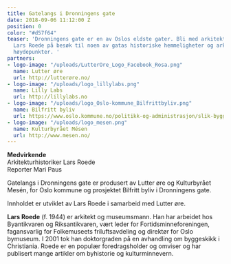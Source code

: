 ```yaml
---
title: Gatelangs i Dronningens gate
date: 2018-09-06 11:12:00 Z
position: 0
color: "#d57f64"
teaser: 'Dronningens gate er en av Oslos eldste gater. Bli med arkitekturhistoriker
  Lars Roede på besøk til noen av gatas historiske hemmeligheter og arkitektoniske
  høydepunkter. '
partners:
- logo-image: "/uploads/LutterOre_Logo_Facebook_Rosa.png"
  name: Lutter øre
  url: http://lutterøre.no/
- logo-image: "/uploads/logo_lillylabs.png"
  name: Lilly Labs
  url: http://lillylabs.no
- logo-image: "/uploads/logo_Oslo-kommune_Bilfrittbyliv.png"
  name: Bilfritt byliv
  url: https://www.oslo.kommune.no/politikk-og-administrasjon/slik-bygger-vi-oslo/bilfritt-byliv/
- logo-image: "/uploads/logo_mesen.png"
  name: Kulturbyrået Mésen
  url: http://www.mesen.no/
---
```


**Medvirkende**  
Arkitekturhistoriker Lars Roede  
Reporter Mari Paus  


Gatelangs i Dronningens gate er produsert av Lutter øre og Kulturbyrået Mesén, for Oslo kommune og prosjektet Bilfritt byliv i Dronningens gate.


Innholdet er utviklet av Lars Roede i samarbeid med Lutter øre.

    
**Lars Roede** (f. 1944) er arkitekt og museumsmann. Han har arbeidet hos Byantikvaren og Riksantikvaren, vært leder for Fortidsminneforeningen, fagansvarlig for Folkemuseets friluftsavdeling og direktør for Oslo bymuseum. I 2001 tok han doktorgraden på en avhandling om byggeskikk i Christiania. Roede er en populær foredragsholder og omviser og har publisert mange artikler om byhistorie og kulturminnevern.
